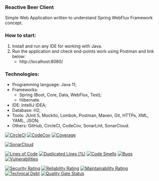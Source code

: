 ### Reactive Beer Client
Simple Web Application written to understand Spring WebFlux Framework concept. 
 


### How to start:
1. Install and run any IDE for working with Java.
2. Run the application and check end-points work using Postman and link below:
   - http://localhost:8080/



### Technologies:
- Programming language: Java 11;
- Frameworks:
  - Spring (Boot, Core, Data, WebFlux, Test);
  - Hibernate.
- IDE: IntelliJ IDEA;
- Database: H2;
- Tools: JUnit 5, Mockito, Lombok, Postman, Maven, Git, HTTPs, XML, YAML, JSON;
- Others: GitHub, CircleCI, CodeCov, SonarLint, SonarCloud.

[![CircleCI](https://circleci.com/gh/Crazy-pro/reactive-beer-client.svg?style=svg)](https://app.circleci.com/gh/Crazy-pro/reactive-beer-client)
[![CodeCov](https://codecov.io/gh/Crazy-pro/reactive-beer-client/branch/master/graph/badge.svg)](https://codecov.io/gh/Crazy-pro/reactive-beer-client)
[![Coverage](https://sonarcloud.io/api/project_badges/measure?project=Crazy-pro_reactive-beer-client&metric=coverage)](https://sonarcloud.io/summary/new_code?id=Crazy-pro_reactive-beer-client)

[![SonarCloud](https://sonarcloud.io/images/project_badges/sonarcloud-black.svg)](https://sonarcloud.io/summary/new_code?id=Crazy-pro_reactive-beer-client)

[![Lines of Code](https://sonarcloud.io/api/project_badges/measure?project=Crazy-pro_reactive-beer-client&metric=ncloc)](https://sonarcloud.io/summary/new_code?id=Crazy-pro_reactive-beer-client)
[![Duplicated Lines (%)](https://sonarcloud.io/api/project_badges/measure?project=Crazy-pro_reactive-beer-client&metric=duplicated_lines_density)](https://sonarcloud.io/summary/new_code?id=Crazy-pro_reactive-beer-client)
[![Code Smells](https://sonarcloud.io/api/project_badges/measure?project=Crazy-pro_reactive-beer-client&metric=code_smells)](https://sonarcloud.io/summary/new_code?id=Crazy-pro_reactive-beer-client)
[![Bugs](https://sonarcloud.io/api/project_badges/measure?project=Crazy-pro_reactive-beer-client&metric=bugs)](https://sonarcloud.io/summary/new_code?id=Crazy-pro_reactive-beer-client)
[![Vulnerabilities](https://sonarcloud.io/api/project_badges/measure?project=Crazy-pro_reactive-beer-client&metric=vulnerabilities)](https://sonarcloud.io/summary/new_code?id=Crazy-pro_reactive-beer-client)

[![Security Rating](https://sonarcloud.io/api/project_badges/measure?project=Crazy-pro_reactive-beer-client&metric=security_rating)](https://sonarcloud.io/summary/new_code?id=Crazy-pro_reactive-beer-client)
[![Reliability Rating](https://sonarcloud.io/api/project_badges/measure?project=Crazy-pro_reactive-beer-client&metric=reliability_rating)](https://sonarcloud.io/summary/new_code?id=Crazy-pro_reactive-beer-client)
[![Maintainability Rating](https://sonarcloud.io/api/project_badges/measure?project=Crazy-pro_reactive-beer-client&metric=sqale_rating)](https://sonarcloud.io/summary/new_code?id=Crazy-pro_reactive-beer-client)
[![Technical Debt](https://sonarcloud.io/api/project_badges/measure?project=Crazy-pro_reactive-beer-client&metric=sqale_index)](https://sonarcloud.io/summary/new_code?id=Crazy-pro_reactive-beer-client)
[![Quality Gate Status](https://sonarcloud.io/api/project_badges/measure?project=Crazy-pro_reactive-beer-client&metric=alert_status)](https://sonarcloud.io/summary/new_code?id=Crazy-pro_reactive-beer-client)

